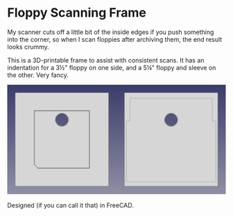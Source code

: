 # Floppy Scanning Frame

My scanner cuts off a little bit of the inside edges if you push something into the corner, so when I scan floppies after archiving them, the end result looks crummy.

This is a 3D-printable frame to assist with consistent scans. It has an indentation for a 3½" floppy on one side, and a 5¼" floppy and sleeve on the other. Very fancy.

![Screenshots of the front and back of the frame as seen in FreeCAD](screenshots/floppy_scan_frame.png)

Designed (if you can call it that) in FreeCAD.
